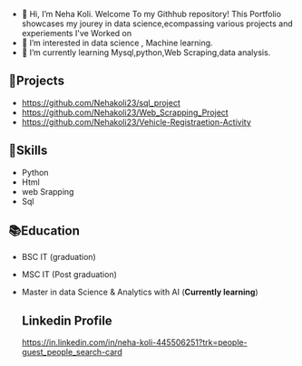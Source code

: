 - :handshake: Hi, I’m Neha Koli. Welcome To my Githhub repository! This Portfolio showcases my jourey in data science,ecompassing various projects and experiements I've Worked on
- :dart: I’m interested in data science , Machine learning.
- 🌱 I’m currently learning Mysql,python,Web Scraping,data analysis.

## :file_folder:Projects
- https://github.com/Nehakoli23/sql_project
- https://github.com/Nehakoli23/Web_Scrapping_Project
- https://github.com/Nehakoli23/Vehicle-Registraetion-Activity 

## :gem:Skills
- Python
- Html
- web Srapping
- Sql

## :books:Education
- BSC IT (graduation)
- MSC IT (Post graduation)
- Master in data Science & Analytics with AI (**Currently learning**)

  ## Linkedin Profile
  https://in.linkedin.com/in/neha-koli-445506251?trk=people-guest_people_search-card
